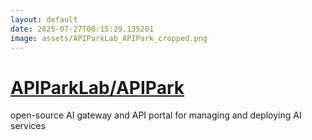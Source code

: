 ```yaml
---
layout: default
date: 2025-07-27T00:15:29.135201
image: assets/APIParkLab_APIPark_cropped.png
---
```


# [APIParkLab/APIPark](https://github.com/APIParkLab/APIPark)

open-source AI gateway and API portal for managing and deploying AI services

